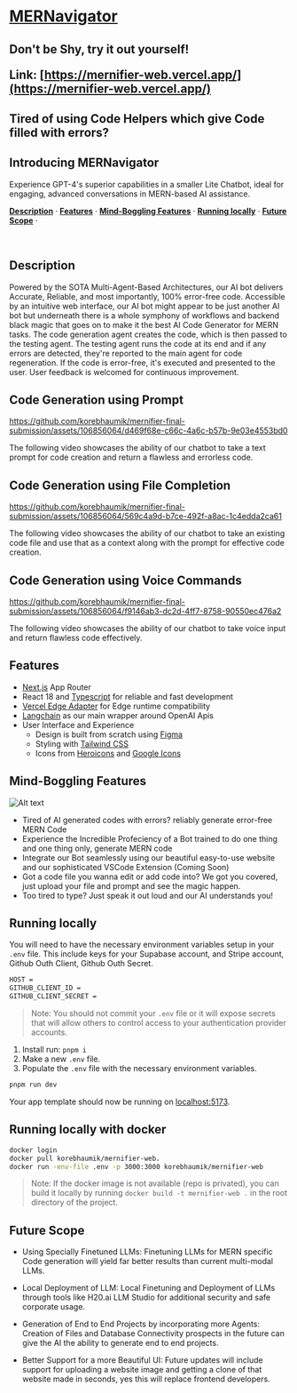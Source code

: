 <a href="https://mernifier-web.vercel.app/">
    <h1>MERNavigator</h1>
</a>

<h2>
Don't be Shy, try it out yourself!

**Link:** [https://mernifier-web.vercel.app/](https://mernifier-web.vercel.app/)
</h2>

<h2>
    Tired of using Code Helpers which give Code filled with errors?
</h2>
<h2>
    Introducing MERNavigator
</h2>

<p >
    Experience GPT-4's superior capabilities in a smaller Lite Chatbot, ideal for engaging, advanced conversations in MERN-based AI assistance.
</p>

<p >
  <a href="#description"><strong>Description</strong></a> ·
  <a href="#features"><strong>Features</strong></a> ·
  <a href="#mind-boggling-features"><strong>Mind-Boggling Features</strong></a> ·
  <a href="#running-locally"><strong>Running locally</strong></a> ·
  <a href="#future-scope"><strong>Future Scope</strong></a> ·
</p>
<br/>

## Description

Powered by the SOTA Multi-Agent-Based Architectures, our AI bot delivers Accurate, Reliable, and most importantly, 100% error-free code. Accessible by an intuitive web interface, our AI bot might appear to be just another AI bot but underneath there is a whole symphony of workflows and backend black magic that goes on to make it the best AI Code Generator for MERN tasks. The code generation agent creates the code, which is then passed to the testing agent. The testing agent runs the code at its end and if any errors are detected, they're reported to the main agent for code regeneration. If the code is error-free, it's executed and presented to the user. User feedback is welcomed for continuous improvement.



## Code Generation using Prompt

https://github.com/korebhaumik/mernifier-final-submission/assets/106856064/d469f68e-c66c-4a6c-b57b-9e03e4553bd0

The following video showcases the ability of our chatbot to take a text prompt for code creation and return a flawless and errorless code.


## Code Generation using File Completion

https://github.com/korebhaumik/mernifier-final-submission/assets/106856064/569c4a9d-b7ce-492f-a8ac-1c4edda2ca61

The following video showcases the ability of our chatbot to take an existing code file and use that as a context along with the prompt for effective code creation.


## Code Generation using Voice Commands

https://github.com/korebhaumik/mernifier-final-submission/assets/106856064/f9146ab3-dc2d-4ff7-8758-90550ec476a2

The following video showcases the ability of our chatbot to take voice input and return flawless code effectively.


## Features


- [Next.js](https://nextjs.org/) App Router
- React 18 and [Typescript](https://vercel.com/ai) for reliable and fast development
- [Vercel Edge Adapter](https://vercel.com/docs/functions/edge-functions) for Edge runtime compatibility
- [Langchain](https://www.langchain.com/) as our main wrapper around OpenAI Apis
- User Interface and Experience
  - Design is built from scratch using [Figma](https://www.figma.com/)
  - Styling with [Tailwind CSS](https://tailwindcss.com)
  - Icons from [Heroicons](https://heroicons.com) and [Google Icons](https://fonts.google.com/icons)


## Mind-Boggling Features

![Alt text](mern_final_dia.png)

- Tired of AI generated codes with errors? reliably generate error-free MERN Code
- Experience the Incredible Profeciency of a Bot trained to do one thing and one thing only, generate MERN code
- Integrate our Bot seamlessly using our beautiful easy-to-use website and our sophisticated VSCode Extension (Coming Soon)
- Got a code file you wanna edit or add code into? We got you covered, just upload your file and prompt and see the magic happen.
- Too tired to type? Just speak it out loud and our AI understands you!

## Running locally

You will need to have the necessary environment variables setup in your `.env` file.
This include keys for your Supabase account, and Stripe account, Github Outh Client, Github Outh Secret. 
    
```bash
HOST =
GITHUB_CLIENT_ID =
GITHUB_CLIENT_SECRET =
```

> Note: You should not commit your `.env` file or it will expose secrets that will allow others to control access to your authentication provider accounts.

1. Install run: `pnpm i`
2. Make a new `.env` file.
3. Populate the `.env` file with the necessary environment variables.

```bash
pnpm run dev
```

Your app template should now be running on [localhost:5173](http://localhost:5173/).

## Running locally with docker

```bash
docker login
docker pull korebhaumik/mernifier-web.
docker run -env-file .env -p 3000:3000 korebhaumik/mernifier-web
```

> Note: If the docker image is not available (repo is privated), you can build it locally by running `docker build -t mernifier-web .` in the root directory of the project.


## Future Scope

- Using Specially Finetuned LLMs:
    Finetuning LLMs for MERN specific Code generation will yield far better results than current multi-modal LLMs.

- Local Deployment of LLM:
    Local Finetuning and Deployment of LLMs through tools like H20.ai LLM Studio for additional security and safe corporate usage.

- Generation of End to End Projects by incorporating more Agents:
    Creation of Files and Database Connectivity prospects in the future can give the AI the 	ability to generate end to end projects.

- Better Support for a more Beautiful UI:
    Future updates will include support for uploading a website image and getting a clone of that website made in seconds, yes this will replace frontend developers.
